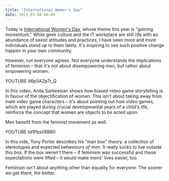 ```yaml
---
title: "International Women's Day"
date: 2013-03-08 00:00
---
```


Today is [International Women's Day](http://www.internationalwomensday.com), whose theme this year is "gaining momentum." While geek culture and the IT workplace are still rife with an abundance of sexist attitudes and practices, I have seen more and more individuals stand up to them lately. It's inspiring to see such positive change happen in your own community.

However, not everyone agrees. Not everyone understands the implications of feminism – that it's not about disempowering men, but rather about empowering women.

YOUTUBE X6p5AZp7r_Q

In this video, Anita Sarkeesian shows how biased video game storytelling is in favour of the objectification of women. This isn't about taking away from male video game characters – it's about pointing out how video games, which are played during crucial developmental years of a child's life, reinforce the concept that women are objects to be acted upon.

Men benefit from the feminist movement as well.

YOUTUBE td1PbsV6B80

In this vide, Tony Porter describes his "man box" theory: a collection of stereotypes and expected behaviours _of men_. It really sucks to live outside this box. If the box weren't there – if feminism was successful and these expectations were lifted – it would make mens' lives easier, too.

Feminism isn't about anything other than equality for everyone. The sooner we get there, the better.

<!-- more -->
